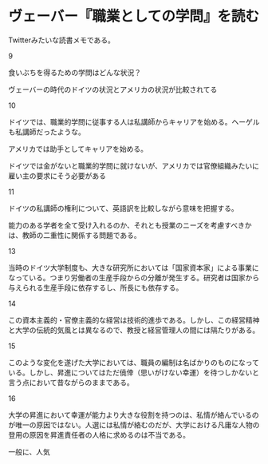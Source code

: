 # ヴェーバー『職業としての学問』を読む

Twitterみたいな読書メモである。

9

食いぶちを得るための学問はどんな状況？

ヴェーバーの時代のドイツの状況とアメリカの状況が比較されてる

10

ドイツでは、職業的学問に従事する人は私講師からキャリアを始める。ヘーゲルも私講師だったような。

アメリカでは助手としてキャリアを始める。

ドイツでは金がないと職業的学問に就けないが、アメリカでは官僚組織みたいに雇い主の要求にそう必要がある

11

ドイツの私講師の権利について、英語訳を比較しながら意味を把握する。

能力のある学者を全て受け入れるのか、それとも授業のニーズを考慮すべきかは、教師の二重性に関係する問題である。

13

当時のドイツ大学制度も、大きな研究所においては「国家資本家」による事業になっている。つまり労働者の生産手段からの分離が発生する。研究者は国家から与えられる生産手段に依存するし、所長にも依存する。

14

この資本主義的・官僚主義的な経営は技術的進歩である。しかし、この経営精神と大学の伝統的気風とは異なるので、教授と経営管理人の間には隔たりがある。

15

このような変化を遂げた大学においては、職員の編制は名ばかりのものになっている。しかし、昇進についてはただ僥倖（思いがけない幸運）を待つしかないと言う点において昔ながらのままである。

16

大学の昇進において幸運が能力より大きな役割を持つのは、私情が絡んでいるのが唯一の原因ではない。人選には私情が絡むのだが、大学における凡庸な人物の登用の原因を昇進責任者の人格に求めるのは不当である。

一般に、人気
